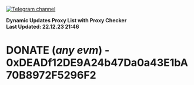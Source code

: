 [![Telegram channel](https://img.shields.io/endpoint?url=https://runkit.io/damiankrawczyk/telegram-badge/branches/master?url=https://t.me/n4z4v0d)](https://t.me/n4z4v0d) 

**Dynamic Updates Proxy List with Proxy Checker**  
**Last Updated: 22.12.23 21:46**

# DONATE (_any evm_) - 0xDEADf12DE9A24b47Da0a43E1bA70B8972F5296F2
